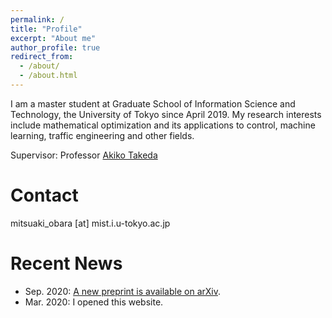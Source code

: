 ```yaml
---
permalink: /
title: "Profile"
excerpt: "About me"
author_profile: true
redirect_from: 
  - /about/
  - /about.html
---
```


I am a master student at Graduate School of Information Science and Technology, the University of Tokyo since April 2019. My research interests include mathematical optimization and its applications to control, machine learning, traffic engineering and other fields.

Supervisor: Professor [Akiko Takeda](https://www.or.mist.i.u-tokyo.ac.jp/takeda/index-e.html)

Contact
========
mitsuaki_obara [at] mist.i.u-tokyo.ac.jp

Recent News
========
<!-- - Nov. 2020: A research proposal has been selected for a sprouting research in value exchange engineering by RIISE UTokyo. -->
- Sep. 2020: [A new preprint is available on arXiv](https://arxiv.org/abs/2009.07153).
- Mar. 2020: I opened this website.
